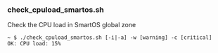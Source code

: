 
### check_cpuload_smartos.sh

Check the CPU load in SmartOS global zone

    ~ $ ./check_cpuload_smartos.sh [-i|-a] -w [warning] -c [critical]
    OK: CPU load: 15%